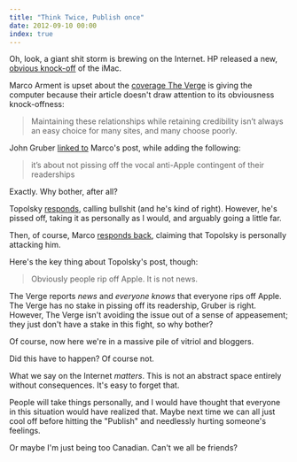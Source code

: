 ```yaml
---
title: "Think Twice, Publish once"
date: 2012-09-10 00:00
index: true
---
```


Oh, look, a giant shit storm is brewing on the Internet. HP released a new, [obvious knock-off](http://www.engadget.com/2012/09/10/hp-spectre-one-all-in-one-envy-20-envy-23-pavilion-20/) of the iMac.

Marco Arment is upset about the [coverage The Verge](http://www.marco.org/2012/09/10/elephant) is giving the computer because their article doesn't draw attention to its obviousness knock-offness:

> Maintaining these relationships while retaining credibility isn’t always an easy choice for many sites, and many choose poorly.

John Gruber [linked to](http://daringfireball.net/linked/2012/09/10/marco-design) Marco's post, while adding the following:

> it’s about not pissing off the vocal anti-Apple contingent of their readerships

Exactly. Why bother, after all?

Topolsky [responds](http://joshuatopolsky.com/post/31285353423/integrity-and-bullies-with-blogs), calling bullshit (and he's kind of right). However, he's pissed off, taking it as personally as I would, and arguably going a little far.

Then, of course, Marco [responds back](http://www.marco.org/2012/09/10/bullies-with-blogs), claiming that Topolsky is personally attacking him.

Here's the key thing about Topolsky's post, though:

> Obviously people rip off Apple. It is not news.

The Verge reports _news_ and _everyone knows_ that everyone rips off Apple. The Verge has no stake in pissing off its readership, Gruber is right. However, The Verge isn't avoiding the issue out of a sense of appeasement; they just don't have a stake in this fight, so why bother?

Of course, now here we're in a massive pile of vitriol and bloggers.

Did this have to happen? Of course not.

What we say on the Internet _matters_. This is not an abstract space entirely without consequences. It's easy to forget that.

People will take things personally, and I would have thought that everyone in this situation would have realized that. Maybe next time we can all just cool off before hitting the "Publish" and needlessly hurting someone's feelings.

Or maybe I'm just being too Canadian. Can't we all be friends?

<!-- more -->
